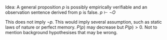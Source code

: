 

Idea: A general proposition $p$ is possibly empirically verifiable and an observation sentence derived from p is false. $p \vdash\neg O$

This does not imply $\neg p$. This would imply several assumption, such as static laws of nature or perfect memory. $P(p)$ may decrease but $P(p) > 0$. Not to mention background hypothesises that may be wrong.

